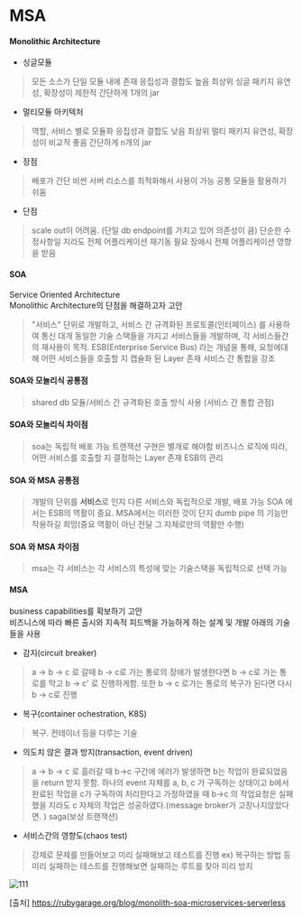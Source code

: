 # MSA

#### Monolithic Architecture
- 싱글모듈
> 모든 소스가 단일 모듈 내에 존재
> 응집성과 결합도 높음
> 최상위 싱글 패키지
> 유연성, 확장성이 제한적
> 간단하게 1개의 jar

- 멀티모듈 아키텍처
> 역할, 서비스 별로 모듈화
> 응집성과 결합도 낮음
> 최상위 멀티 패키지
> 유연성, 확장성이 비교적 좋음
> 간단하게 n개의 jar

- 장점
> 배포가 간단
> 비싼 서버 리소스를 최적화해서 사용이 가능
> 공통 모듈을 활용하기 쉬움

- 단점
> scale out이 어려움. (단일 db endpoint를 가지고 있어 의존성이 큼)
> 단순한 수정사항일 지라도 전체 어플리케이션 재기동 필요
> 장애시 전체 어플리케이션 영향을 받음

#### SOA
Service Oriented Architecture <br/>
Monolithic Architecture의 단점을 해결하고자 고안
> "서비스" 단위로 개발하고, 서비스 간 규격화된 프로토콜(인터페이스) 를 사용하여 통신
> 대개 동일한 기술 스택들을 가지고 서비스들을 개발하며, 각 서비스들간의 재사용이 목적.
> ESB(Enterprise Service Bus) 라는 개념을 통해, 요청에대해 어떤 서비스들을 호출할 지 캡슐화 된 Layer 존재
> 서비스 간 통합을 강조

#### SOA와 모놀리식 공통점
> shared db
> 모듈/서비스 간 규격화된 호출 방식 사용 (서비스 간 통합 관점)

#### SOA와 모놀리식 차이점
> soa는 독립적 배포 가능
> 트랜잭션 구현은 별개로 해야함
> 비즈니스 로직에 따라, 어떤 서비스를 호출할 지 결정하는 Layer 존재
> ESB의 관리

#### SOA 와 MSA 공통점
> 개발의 단위를 <b>서비스</b>로 인지
> 다른 서비스와 독립적으로 개발, 배포 가능
> SOA 에서는 ESB의 역활이 중요. MSA에서는 이러한 것이 단지 dumb pipe 의 기능만 작용하길 희망(중요 역활이 아닌 전달 그 자체로만의 역활만 수행)

#### SOA 와 MSA 차이점
> msa는 각 서비스는 각 서비스의 특성에 맞는 기술스택을 독립적으로 선택 가능

#### MSA
business capabilities를 확보하기 고안 <br/>
비즈니스에 따라 빠른 출시와 지속적 피드백을 가능하게 하는 설계 및 개발
아래의 기술들을 사용
- 감지(circuit breaker)
> a -> b -> c 로 갈때 b -> c로 가는 통로의 장애가 발생한다면 b -> c로 가는 통로를 막고 b -> c' 로 진행하게함. 또한 b -> c 로가는 통로의 복구가 된다면 다시 b -> c로 진행
- 복구(container ochestration, K8S)
> 복구. 컨테이너 등을 다루는 기술

- 의도치 않은 결과 방지(transaction, event driven)
> a -> b -> c 로 흘러갈 때 b->c 구간에 에러가 발생하면 b는 작업이 완료되었음을 return 받지 못함. 하나의 event 자체를 a, b, c 가 구독하는 상태이고 b에서 완료된 작업을 c가 구독하여 처리한다고 가정하였을 때 b->c 의 작업요청은 실패했을 지라도 c 자체의 작업은 성공하였다.(message broker가 고장나지않았다면. )
saga(보상 트랜잭션)

- 서비스간의 영향도(chaos test)
> 강제로 문제를 만들어보고 미리 실패해보고 테스트를 진행 ex) 복구하는 방법 등
> 미리 실패하는 테스트를 진행해보면 실패하는 루트를 찾아 미리 방지





![111](https://github.com/ydj515/record-study/assets/32935365/a543df58-78bd-492a-9098-642de33e6812)



[출처]
https://rubygarage.org/blog/monolith-soa-microservices-serverless